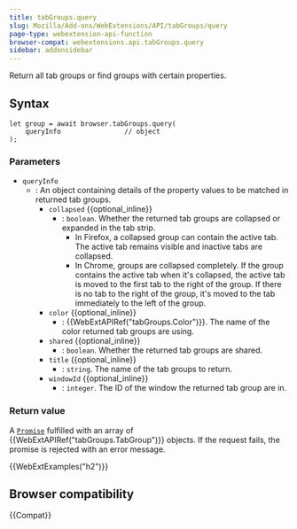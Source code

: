 ```yaml
---
title: tabGroups.query
slug: Mozilla/Add-ons/WebExtensions/API/tabGroups/query
page-type: webextension-api-function
browser-compat: webextensions.api.tabGroups.query
sidebar: addonsidebar
---
```


Return all tab groups or find groups with certain properties.

## Syntax

```js-nolint
let group = await browser.tabGroups.query(
    queryInfo                // object
);
```

### Parameters

- `queryInfo`
  - : An object containing details of the property values to be matched in returned tab groups.
    - `collapsed` {{optional_inline}}
      - : `boolean`. Whether the returned tab groups are collapsed or expanded in the tab strip.
        - In Firefox, a collapsed group can contain the active tab. The active tab remains visible and inactive tabs are collapsed.
        - In Chrome, groups are collapsed completely. If the group contains the active tab when it's collapsed, the active tab is moved to the first tab to the right of the group. If there is no tab to the right of the group, it's moved to the tab immediately to the left of the group.
    - `color` {{optional_inline}}
      - : {{WebExtAPIRef("tabGroups.Color")}}. The name of the color returned tab groups are using.
    - `shared` {{optional_inline}}
      - : `boolean`. Whether the returned tab groups are shared.
    - `title` {{optional_inline}}
      - : `string`. The name of the tab groups to return.
    - `windowId` {{optional_inline}}
      - : `integer`. The ID of the window the returned tab group are in.

### Return value

A [`Promise`](/en-US/docs/Web/JavaScript/Reference/Global_Objects/Promise) fulfilled with an array of {{WebExtAPIRef("tabGroups.TabGroup")}} objects. If the request fails, the promise is rejected with an error message.

{{WebExtExamples("h2")}}

## Browser compatibility

{{Compat}}
